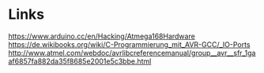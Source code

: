 # Links
https://www.arduino.cc/en/Hacking/Atmega168Hardware
https://de.wikibooks.org/wiki/C-Programmierung_mit_AVR-GCC/_IO-Ports
http://www.atmel.com/webdoc/avrlibcreferencemanual/group__avr__sfr_1gaaf6857fa882da35f8685e2001e5c3bbe.html
